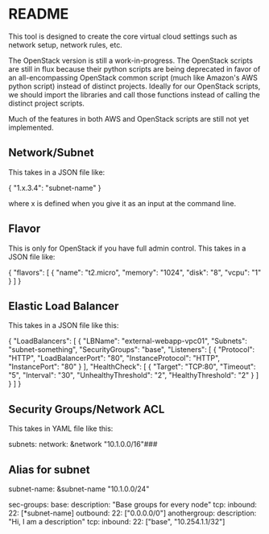 README
======
This tool is designed to create the core virtual cloud settings such as network setup, network rules, etc.

The OpenStack version is still a work-in-progress. The OpenStack scripts are still in flux because their python scripts are being deprecated in favor of an all-encompassing OpenStack common script (much like Amazon's AWS python script) instead of distinct projects. Ideally for our OpenStack scripts, we should import the libraries and call those functions instead of calling the distinct project scripts.

Much of the features in both AWS and OpenStack scripts are still not yet implemented.

Network/Subnet
--------------
This takes in a JSON file like:

{
  "1.x.3.4": "subnet-name"
}

where x is defined when you give it as an input at the command line.

Flavor
------
This is only for OpenStack if you have full admin control. This takes in a JSON file like:

{
  "flavors": [
    {
      "name": "t2.micro",
      "memory": "1024",
      "disk": "8",
      "vcpu": "1"
    }
  ]
}

Elastic Load Balancer
---------------------
This takes in a JSON file like this:

{
  "LoadBalancers": [
  {
    "LBName": "external-webapp-vpc01",
    "Subnets": "subnet-something",
    "SecurityGroups": "base",
    "Listeners": [
    {
      "Protocol": "HTTP",
      "LoadBalancerPort": "80",
      "InstanceProtocol": "HTTP",
      "InstancePort": "80"
    } ],
    "HealthCheck": [
    {
      "Target": "TCP:80",
      "Timeout": "5",
      "Interval": "30",
      "UnhealthyThreshold": "2",
      "HealthyThreshold": "2"
    } ]
  } ]
}

Security Groups/Network ACL
---------------------------
This takes in YAML file like this:

subnets:
  network: &network "10.1.0.0/16"###

  ## Alias for subnet
  subnet-name: &subnet-name "10.1.0.0/24"

sec-groups:
  base:
    description: "Base groups for every node"
    tcp:
      inbound:
        22: [*subnet-name]
      outbound:
        22: ["0.0.0.0/0"]
  anothergroup:
    description: "Hi, I am a description"
    tcp:
      inbound:
        22: ["base", "10.254.1.1/32"]
